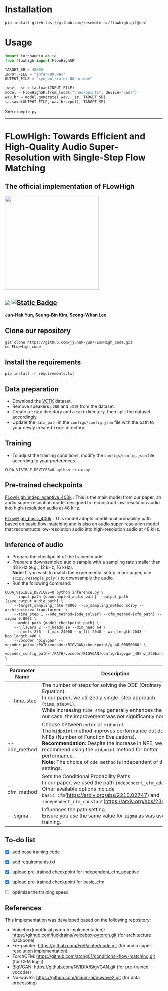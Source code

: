 # Installation
`pip install git+https://github.com/resemble-ai/flowhigh.git@dev`


# Usage
```python
import torchaudio as ta
from flowhigh import FlowHighSR

TARGET_SR = 48000
INPUT_FILE = "infer-00.wav"
OUTPUT_FILE = "syn_out/infer-00-hr.wav"

_wav, _sr = ta.load(INPUT_FILE)
model = FlowHighSR.from_local("checkpoints", device="cuda")
wav_hr = model.generate(_wav, _sr, TARGET_SR)
ta.save(OUTPUT_FILE, wav_hr.cpu(), TARGET_SR)
```
See `example.py`.

<hr/>

# FLowHigh: Towards Efficient and High-Quality Audio Super-Resolution with Single-Step Flow Matching

## The official implementation of FLowHigh

<img src="./image1.jpg" align="center" width="300" height="300">

## <a src="https://img.shields.io/badge/eess.AS-2501.04926-b31b1b?logo=arxiv&logoColor=red" href="https://arxiv.org/abs/2501.04926"> <img src="https://img.shields.io/badge/eess.AS-2501.04926-b31b1b?logo=arxiv&logoColor=red"></a>  [![Static Badge](https://img.shields.io/badge/Demos-FLowHigh-brightred?style=flat)](https://jjunak-yun.github.io/FLowHigh)
**Jun-Hak Yun, Seung-Bin Kim, Seong-Whan Lee**

## Clone our repository
```
git clone https://github.com/jjunak-yun/FLowHigh_code.git
cd FLowHigh_code
```

## Install the requirements
```
pip install -r requirements.txt
```

## Data preparation
* Download the [VCTK](https://datashare.ed.ac.uk/handle/10283/3443) dataset.
* Remove speakers `p280` and `p315` from the dataset.
* Create a `train` directory and a `test` directory, then split the dataset accordingly.
* Update the `data_path` in the `configs/config.json` file with the path to your newly created `train` directory.

## Training
* To adjust the training conditions, modify the `configs/config.json` file according to your preferences.
```
CUDA_VISIBLE_DEVICES=0 python train.py
```

## Pre-trained checkpoints
[FLowHigh_indep_adaptive_400k](https://drive.google.com/drive/folders/1clsJ3bFTZSCLOb4I0wk0l6FL9Yh33Vof?usp=sharing) : This is the main model from our paper, an audio super-resolution model designed to reconstruct low-resolution audio into high-resolution audio at 48 kHz.<br><br>
[FLowHigh_basic_400k](https://drive.google.com/drive/folders/1IxOhrPiDt3eM6aLhiZ1x9Cu49TaRxu-W?usp=sharing) : This model adopts conditional probability path based on [basic flow-matching](https://arxiv.org/abs/2210.02747) and is also an audio super-resolution model that reconstructs low-resolution audio into high-resolution audio at 48 kHz.



## Inference of audio
* Prepare the checkpoint of the trained model.
* Prepare a downsampled audio sample with a sampling rate smaller than 48 kHz (e.g., 12 kHz, 16 kHz). <br>**Note**: If you wish to match the experimental setup in our paper, use `scipy.resample_poly()` to downsample the audio.
* Run the following command:
```
CUDA_VISIBLE_DEVICES=0 python inference.py \
    --input_path {downsampled_audio_path} --output_path {save_output_audio_path} \
    --target_sampling_rate 48000 --up_sampling_method scipy --architecture='transformer' \
    --time_step 1 --ode_method={ode_solver} --cfm_method={cfm_path} --sigma 0.0001 \
    --model_path {model_checkpoint_path} \
    --n_layers 2 --n_heads 16 --dim_head 64 \
    --n_mels 256 --f_max 24000 --n_fft 2048 --win_length 2048 --hop_length 480 \
    --vocoder 'bigvgan' --vocoder_path='/PATH/vocoder/BIGVGAN/checkpoint/g_48_00850000' \
    --vocoder_config_path='/PATH/vocoder/BIGVGAN/config/bigvgan_48khz_256band_config.json' \
```

| Parameter Name       | Description                                                                                      |
|----------------------|--------------------------------------------------------------------------------------------------|
| --time_step               | The number of steps for solving the ODE (Ordinary Differential Equation). <br>In our paper, we utilized a single-step approach (`time_step=1`). <br>While increasing `time_step` generally enhances the quality, in our case, the improvement was not significantly noticeable.|
| --ode_method       | Choose between `euler` or `midpoint`. <br>The `midpoint` method improves performance but doubles the NFEs (Number of Function Evaluations). <br>**Recommendation**: Despite the increase in NFE, we recommend using the `midpoint` method for better performance. <br>**Note**: The choice of `ode_method` is independent of the trainind settings.|
| --cfm_method       | Sets the Conditional Probability Paths. <br>In our paper, we used the path `independent_cfm_adaptive`. <br>Other available options include `basic_cfm`(<https://arxiv.org/abs/2210.02747>) and `independent_cfm_constant`(<https://arxiv.org/abs/2302.00482>).|
| --sigma  | Influences the path setting. <br>Ensure you use the same value for `sigma` as was used during training. |

## To-do list
- [x] add base training code
- [x] add requirements.txt
- [x] upload pre-trained checkpoint for independent_cfm_adaptive
- [x] upload pre-trained checkpoint for basic_cfm
- [ ] optimize the training speed


## References
This implementation was developed based on the following repository:
* Voicebox(unofficial pytorch implementation): <https://github.com/lucidrains/voicebox-pytorch.git> (for architecture backbone)
* Fre-painter: <https://github.com/FrePainter/code.git> (for audio super-resolution implementation)
* TorchCFM: <https://github.com/atong01/conditional-flow-matching.git> (for CFM logic)
* BigVGAN: <https://github.com/NVIDIA/BigVGAN.git> (for pre-trained vocoder)
* Nu-wave2: <https://github.com/maum-ai/nuwave2.git> (for data processing)

